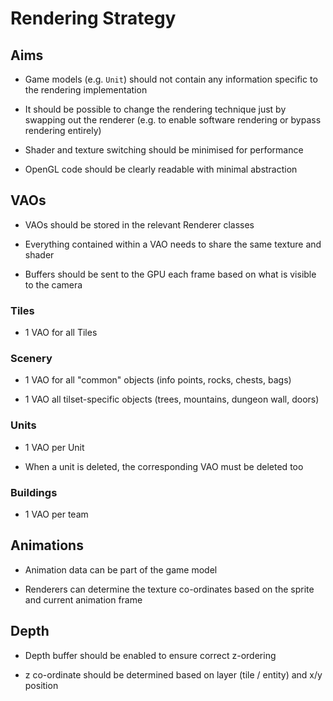 # Rendering Strategy

## Aims

 - Game models (e.g. `Unit`) should not contain any information specific to the rendering implementation

 - It should be possible to change the rendering technique just by swapping out the renderer (e.g. to enable software rendering or bypass rendering entirely)

 - Shader and texture switching should be minimised for performance

 - OpenGL code should be clearly readable with minimal abstraction

## VAOs

 - VAOs should be stored in the relevant Renderer classes

 - Everything contained within a VAO needs to share the same texture and shader

 - Buffers should be sent to the GPU each frame based on what is visible to the camera

### Tiles

 - 1 VAO for all Tiles

### Scenery

 - 1 VAO for all "common" objects (info points, rocks, chests, bags)

 - 1 VAO all tilset-specific objects (trees, mountains, dungeon wall, doors)

### Units

 - 1 VAO per Unit

 - When a unit is deleted, the corresponding VAO must be deleted too

### Buildings

 - 1 VAO per team

## Animations

 - Animation data can be part of the game model

 - Renderers can determine the texture co-ordinates based on the sprite and current animation frame

## Depth

 - Depth buffer should be enabled to ensure correct z-ordering

 - z co-ordinate should be determined based on layer (tile / entity) and x/y position
